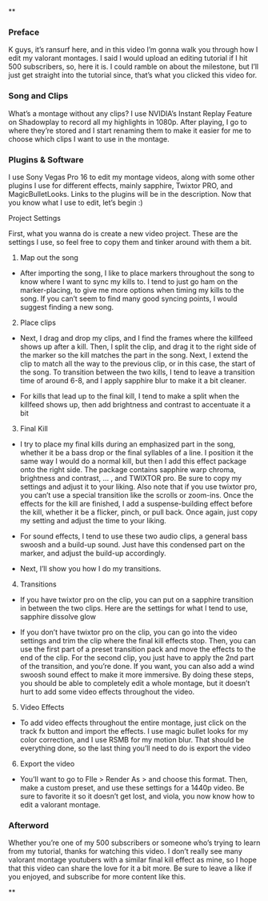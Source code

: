**

### Preface

K guys, it’s ransurf here, and in this video I’m gonna walk you through how I edit my valorant montages. I said I would upload an editing tutorial if I hit 500 subscribers, so, here it is. I could ramble on about the milestone, but I’ll just get straight into the tutorial since, that’s what you clicked this video for.

### Song and Clips

What’s a montage without any clips? I use NVIDIA’s Instant Replay Feature on Shadowplay to record all my highlights in 1080p. After playing, I go to where they’re stored and I start renaming them to make it easier for me to choose which clips I want to use in the montage.

### Plugins & Software

I use Sony Vegas Pro 16 to edit my montage videos, along with some other plugins I use for different effects, mainly sapphire, Twixtor PRO, and MagicBulletLooks. Links to the plugins will be in the description. Now that you know what I use to edit, let’s begin :)

Project Settings

First, what you wanna do is create a new video project. These are the settings I use, so feel free to copy them and tinker around with them a bit.

  

1.  Map out the song
    

-   After importing the song, I like to place markers throughout the song to know where I want to sync my kills to. I tend to just go ham on the marker-placing, to give me more options when timing my kills to the song. If you can’t seem to find many good syncing points, I would suggest finding a new song.
    

2.  Place clips
    

-   Next, I drag and drop my clips, and I find the frames where the killfeed shows up after a kill. Then, I split the clip, and drag it to the right side of the marker so the kill matches the part in the song. Next, I extend the clip to match all the way to the previous clip, or in this case, the start of the song. To transition between the two kills, I tend to leave a transition time of around 6-8, and I apply sapphire blur to make it a bit cleaner.
    
-   For kills that lead up to the final kill, I tend to make a split when the killfeed shows up, then add brightness and contrast to accentuate it a bit
    

3.  Final Kill
    

-   I try to place my final kills during an emphasized part in the song, whether it be a bass drop or the final syllables of a line. I position it the same way I would do a normal kill, but then I add this effect package onto the right side. The package contains sapphire warp chroma, brightness and contrast, … , and TWIXTOR pro. Be sure to copy my settings and adjust it to your liking. Also note that if you use twixtor pro, you can’t use a special transition like the scrolls or zoom-ins. Once the effects for the kill are finished, I add a suspense-building effect before the kill, whether it be a flicker, pinch, or pull back. Once again, just copy my setting and adjust the time to your liking. 
    
-   For sound effects, I tend to use these two audio clips, a general bass swoosh and a build-up sound. Just have this condensed part on the marker, and adjust the build-up accordingly.
    
-   Next, I’ll show you how I do my transitions.
    

4.  Transitions
    

-   If you have twixtor pro on the clip, you can put on a sapphire transition in between the two clips. Here are the settings for what I tend to use, sapphire dissolve glow
    
-   If you don’t have twixtor pro on the clip, you can go into the video settings and trim the clip where the final kill effects stop. Then, you can use the first part of a preset transition pack and move the effects to the end of the clip. For the second clip, you just have to apply the 2nd part of the transition, and you’re done. If you want, you can also add a wind swoosh sound effect to make it more immersive. By doing these steps, you should be able to completely edit a whole montage, but it doesn’t hurt to add some video effects throughout the video.
    

5.  Video Effects
    

-   To add video effects throughout the entire montage, just click on the track fx button and import the effects. I use magic bullet looks for my color correction, and I use RSMB for my motion blur. That should be everything done, so the last thing you’ll need to do is export the video
    

6.  Export the video
    

-   You’ll want to go to FIle > Render As > and choose this format. Then, make a custom preset, and use these settings for a 1440p video. Be sure to favorite it so it doesn’t get lost, and viola, you now know how to edit a valorant montage.
    

### Afterword

Whether you’re one of my 500 subscribers or someone who’s trying to learn from my tutorial, thanks for watching this video. I don’t really see many valorant montage youtubers with a similar final kill effect as mine, so I hope that this video can share the love for it a bit more. Be sure to leave a like if you enjoyed, and subscribe for more content like this.

**